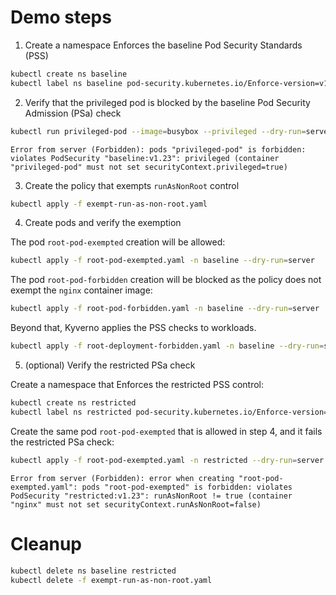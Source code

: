 # Demo steps

1. Create a namespace Enforces the baseline Pod Security Standards (PSS)

```sh
kubectl create ns baseline
kubectl label ns baseline pod-security.kubernetes.io/Enforce-version=v1.23 pod-security.kubernetes.io/Enforce=baseline
```

2. Verify that the privileged pod is blocked by the baseline Pod Security Admission (PSa) check
```sh
kubectl run privileged-pod --image=busybox --privileged --dry-run=server -n baseline
```

```
Error from server (Forbidden): pods "privileged-pod" is forbidden: violates PodSecurity "baseline:v1.23": privileged (container "privileged-pod" must not set securityContext.privileged=true)
```

3. Create the policy that exempts `runAsNonRoot` control
```sh
kubectl apply -f exempt-run-as-non-root.yaml
```

4. Create pods and verify the exemption

The pod `root-pod-exempted` creation will be allowed:
```sh
kubectl apply -f root-pod-exempted.yaml -n baseline --dry-run=server
```

The pod `root-pod-forbidden` creation will be blocked as the policy does not exempt the `nginx` container image:
```sh
kubectl apply -f root-pod-forbidden.yaml -n baseline --dry-run=server
```

Beyond that, Kyverno applies the PSS checks to workloads.
```sh
kubectl apply -f root-deployment-forbidden.yaml -n baseline --dry-run=server
```

5. (optional) Verify the restricted PSa check

Create a namespace that Enforces the restricted PSS control:
```sh
kubectl create ns restricted
kubectl label ns restricted pod-security.kubernetes.io/Enforce-version=v1.23 pod-security.kubernetes.io/Enforce=restricted
```

Create the same pod `root-pod-exempted` that is allowed in step 4, and it fails the restricted PSa check:

```sh
kubectl apply -f root-pod-exempted.yaml -n restricted --dry-run=server
```

```
Error from server (Forbidden): error when creating "root-pod-exempted.yaml": pods "root-pod-exempted" is forbidden: violates PodSecurity "restricted:v1.23": runAsNonRoot != true (container "nginx" must not set securityContext.runAsNonRoot=false)
```


# Cleanup
```sh
kubectl delete ns baseline restricted
kubectl delete -f exempt-run-as-non-root.yaml
```